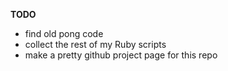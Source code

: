 **TODO**

- find old pong code
- collect the rest of my Ruby scripts
- make a pretty github project page for this repo